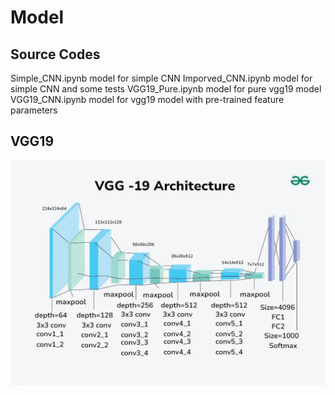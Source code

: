 # Model

## Source Codes
Simple_CNN.ipynb model for simple CNN
Imporved_CNN.ipynb model for simple CNN and some tests
VGG19_Pure.ipynb model for pure vgg19 model
VGG19_CNN.ipynb model for vgg19 model with pre-trained feature parameters

## VGG19
![Model Structure](https://github.com/D6-Byun/CTP431-Fall/blob/main/SourceCode/Model/VGG19.png)